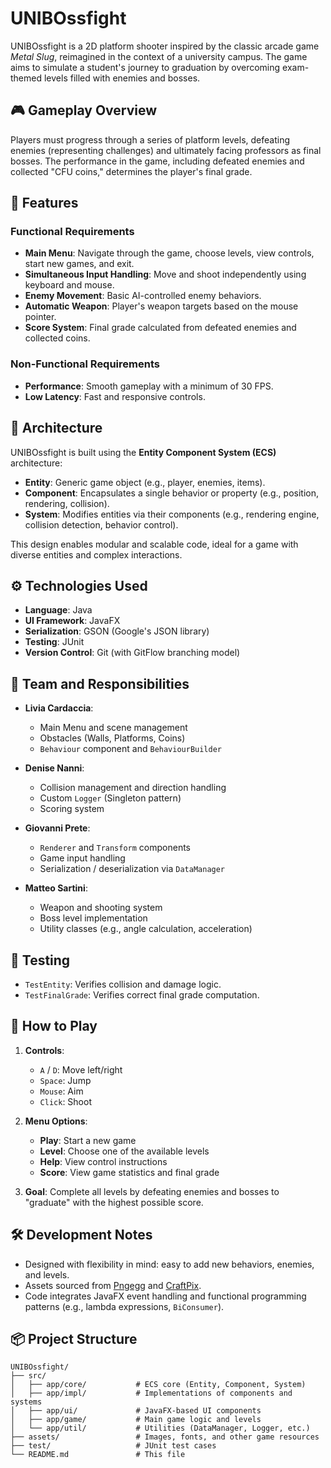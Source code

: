 # UNIBOssfight

UNIBOssfight is a 2D platform shooter inspired by the classic arcade game *Metal Slug*, reimagined in the context of a university campus. The game aims to simulate a student's journey to graduation by overcoming exam-themed levels filled with enemies and bosses.

## 🎮 Gameplay Overview

Players must progress through a series of platform levels, defeating enemies (representing challenges) and ultimately facing professors as final bosses. The performance in the game, including defeated enemies and collected "CFU coins," determines the player's final grade.

## 🧱 Features

### Functional Requirements
- **Main Menu**: Navigate through the game, choose levels, view controls, start new games, and exit.
- **Simultaneous Input Handling**: Move and shoot independently using keyboard and mouse.
- **Enemy Movement**: Basic AI-controlled enemy behaviors.
- **Automatic Weapon**: Player's weapon targets based on the mouse pointer.
- **Score System**: Final grade calculated from defeated enemies and collected coins.

### Non-Functional Requirements
- **Performance**: Smooth gameplay with a minimum of 30 FPS.
- **Low Latency**: Fast and responsive controls.

## 🧩 Architecture

UNIBOssfight is built using the **Entity Component System (ECS)** architecture:

- **Entity**: Generic game object (e.g., player, enemies, items).
- **Component**: Encapsulates a single behavior or property (e.g., position, rendering, collision).
- **System**: Modifies entities via their components (e.g., rendering engine, collision detection, behavior control).

This design enables modular and scalable code, ideal for a game with diverse entities and complex interactions.

## ⚙️ Technologies Used

- **Language**: Java
- **UI Framework**: JavaFX
- **Serialization**: GSON (Google's JSON library)
- **Testing**: JUnit
- **Version Control**: Git (with GitFlow branching model)

## 👥 Team and Responsibilities

- **Livia Cardaccia**:
  - Main Menu and scene management
  - Obstacles (Walls, Platforms, Coins)
  - `Behaviour` component and `BehaviourBuilder`

- **Denise Nanni**:
  - Collision management and direction handling
  - Custom `Logger` (Singleton pattern)
  - Scoring system

- **Giovanni Prete**:
  - `Renderer` and `Transform` components
  - Game input handling
  - Serialization / deserialization via `DataManager`

- **Matteo Sartini**:
  - Weapon and shooting system
  - Boss level implementation
  - Utility classes (e.g., angle calculation, acceleration)

## 🧪 Testing

- `TestEntity`: Verifies collision and damage logic.
- `TestFinalGrade`: Verifies correct final grade computation.

## 🧠 How to Play

1. **Controls**:
   - `A` / `D`: Move left/right
   - `Space`: Jump
   - `Mouse`: Aim
   - `Click`: Shoot

2. **Menu Options**:
   - **Play**: Start a new game
   - **Level**: Choose one of the available levels
   - **Help**: View control instructions
   - **Score**: View game statistics and final grade

3. **Goal**: Complete all levels by defeating enemies and bosses to "graduate" with the highest possible score.

## 🛠 Development Notes

- Designed with flexibility in mind: easy to add new behaviors, enemies, and levels.
- Assets sourced from [Pngegg](https://www.pngegg.com/) and [CraftPix](https://craftpix.net/).
- Code integrates JavaFX event handling and functional programming patterns (e.g., lambda expressions, `BiConsumer`).

## 📦 Project Structure

```plaintext
UNIBOssfight/
├── src/
│   ├── app/core/           # ECS core (Entity, Component, System)
│   ├── app/impl/           # Implementations of components and systems
│   ├── app/ui/             # JavaFX-based UI components
│   ├── app/game/           # Main game logic and levels
│   └── app/util/           # Utilities (DataManager, Logger, etc.)
├── assets/                 # Images, fonts, and other game resources
├── test/                   # JUnit test cases
└── README.md               # This file
